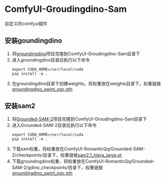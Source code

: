 # ComfyUI-Groudingdino-Sam
自定义的comfyui插件

## 安装goundingdino
1. 将[groundingdino](https://github.com/IDEA-Research/GroundingDINO.git)项目克隆到ComfyUI-Groudingdino-Sam目录下
2. 进入groundingdino目录后执行以下命令
   ```shell
   export CUDA_HOME=/usr/local/cuda
   pip install -e .
3. 在groundingdino目录下创建weights，将权重放在weights目录下，权重链接[groundingdino_swint_ogc.pth](https://github.com/IDEA-Research/GroundingDINO/releases/download/v0.1.0-alpha/groundingdino_swint_ogc.pth)

## 安装sam2

1. 将[Grounded-SAM-2](https://github.com/IDEA-Research/Grounded-SAM-2.git)项目克隆到ComfyUI-Groudingdino-Sam目录下
2. 进入Grounded-SAM-2目录后执行以下命令
   ```shell
   export CUDA_HOME=/usr/local/cuda
   pip install -e .
3. 下载sam权重，将权重放在ComfyUI-RomanticQq/Grounded-SAM-2/checkpoints/目录下，权重链接[sam2.1_hiera_large.pt](https://dl.fbaipublicfiles.com/segment_anything_2/092824/sam2.1_hiera_large.pt)
4. 下载groundingdino权重，将权重放在ComfyUI-RomanticQq/Grounded-SAM-2/gdino_checkpoints/目录下，权重链接[groundingdino_swint_ogc.pth](https://github.com/IDEA-Research/GroundingDINO/releases/download/v0.1.0-alpha/groundingdino_swint_ogc.pth)
